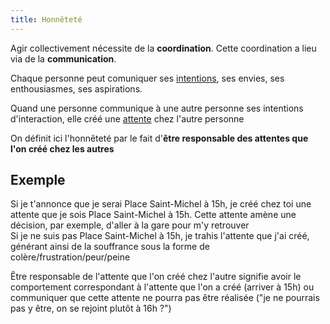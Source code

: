 ```yaml
---
title: Honnêteté
---
```


Agir collectivement nécessite de la **coordination**. Cette coordination a lieu via de la **communication**.

Chaque personne peut comuniquer ses [intentions](./modèle/pensees-emotions-actions.md), ses envies, ses enthousiasmes, ses aspirations.

Quand une personne communique à une autre personne ses intentions d'interaction, elle créé une [attente](./modèle/attentes) chez l'autre personne

On définit ici l'honnêteté par le fait d'**être responsable des attentes que l'on créé chez les autres**


## Exemple

Si je t'annonce que je serai Place Saint-Michel à 15h, je créé chez toi une attente que je sois Place Saint-Michel à 15h. Cette attente amène une décision, par exemple, d'aller à la gare pour m'y retrouver\
Si je ne suis pas Place Saint-Michel à 15h, je trahis l'attente que j'ai créé, générant ainsi de la souffrance sous la forme de colère/frustration/peur/peine

Être responsable de l'attente que l'on créé chez l'autre signifie avoir le comportement correspondant à l'attente que l'on a créé (arriver à 15h) ou communiquer que cette attente ne pourra pas être réalisée ("je ne pourrais pas y être, on se rejoint plutôt à 16h ?")



